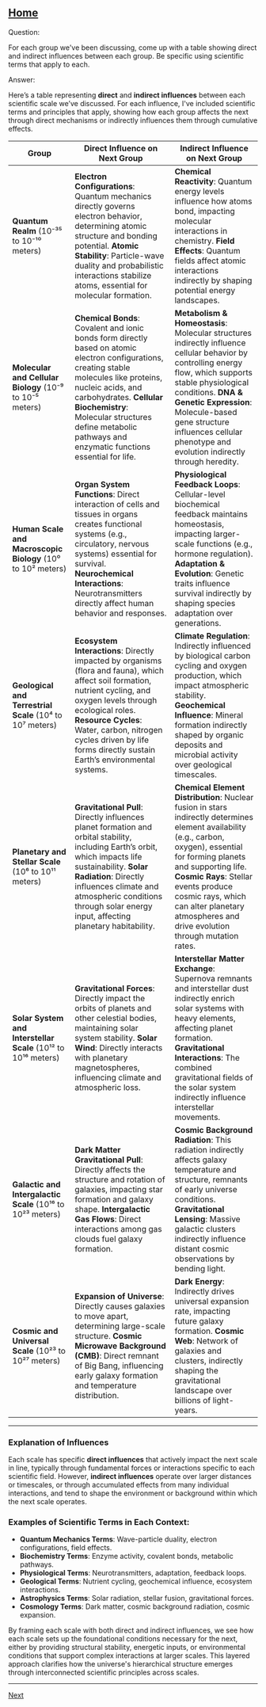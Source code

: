 [Home](https://t2m.io/VwvDcuw)
---

Question:

For each group we've been discussing, come up with a table showing direct and indirect influences between each group. Be specific using scientific terms that apply to each.

Answer:

Here’s a table representing **direct** and **indirect influences** between each scientific scale we’ve discussed. For each influence, I've included scientific terms and principles that apply, showing how each group affects the next through direct mechanisms or indirectly influences them through cumulative effects.

| **Group** | **Direct Influence on Next Group** | **Indirect Influence on Next Group** |
|-----------|-----------------------------------|--------------------------------------|
| **Quantum Realm** (10⁻³⁵ to 10⁻¹⁰ meters) | **Electron Configurations**: Quantum mechanics directly governs electron behavior, determining atomic structure and bonding potential. **Atomic Stability**: Particle-wave duality and probabilistic interactions stabilize atoms, essential for molecular formation. | **Chemical Reactivity**: Quantum energy levels influence how atoms bond, impacting molecular interactions in chemistry. **Field Effects**: Quantum fields affect atomic interactions indirectly by shaping potential energy landscapes. |
| **Molecular and Cellular Biology** (10⁻⁹ to 10⁻⁵ meters) | **Chemical Bonds**: Covalent and ionic bonds form directly based on atomic electron configurations, creating stable molecules like proteins, nucleic acids, and carbohydrates. **Cellular Biochemistry**: Molecular structures define metabolic pathways and enzymatic functions essential for life. | **Metabolism & Homeostasis**: Molecular structures indirectly influence cellular behavior by controlling energy flow, which supports stable physiological conditions. **DNA & Genetic Expression**: Molecule-based gene structure influences cellular phenotype and evolution indirectly through heredity. |
| **Human Scale and Macroscopic Biology** (10⁰ to 10² meters) | **Organ System Functions**: Direct interaction of cells and tissues in organs creates functional systems (e.g., circulatory, nervous systems) essential for survival. **Neurochemical Interactions**: Neurotransmitters directly affect human behavior and responses. | **Physiological Feedback Loops**: Cellular-level biochemical feedback maintains homeostasis, impacting larger-scale functions (e.g., hormone regulation). **Adaptation & Evolution**: Genetic traits influence survival indirectly by shaping species adaptation over generations. |
| **Geological and Terrestrial Scale** (10⁴ to 10⁷ meters) | **Ecosystem Interactions**: Directly impacted by organisms (flora and fauna), which affect soil formation, nutrient cycling, and oxygen levels through ecological roles. **Resource Cycles**: Water, carbon, nitrogen cycles driven by life forms directly sustain Earth’s environmental systems. | **Climate Regulation**: Indirectly influenced by biological carbon cycling and oxygen production, which impact atmospheric stability. **Geochemical Influence**: Mineral formation indirectly shaped by organic deposits and microbial activity over geological timescales. |
| **Planetary and Stellar Scale** (10⁶ to 10¹¹ meters) | **Gravitational Pull**: Directly influences planet formation and orbital stability, including Earth’s orbit, which impacts life sustainability. **Solar Radiation**: Directly influences climate and atmospheric conditions through solar energy input, affecting planetary habitability. | **Chemical Element Distribution**: Nuclear fusion in stars indirectly determines element availability (e.g., carbon, oxygen), essential for forming planets and supporting life. **Cosmic Rays**: Stellar events produce cosmic rays, which can alter planetary atmospheres and drive evolution through mutation rates. |
| **Solar System and Interstellar Scale** (10¹² to 10¹⁶ meters) | **Gravitational Forces**: Directly impact the orbits of planets and other celestial bodies, maintaining solar system stability. **Solar Wind**: Directly interacts with planetary magnetospheres, influencing climate and atmospheric loss. | **Interstellar Matter Exchange**: Supernova remnants and interstellar dust indirectly enrich solar systems with heavy elements, affecting planet formation. **Gravitational Interactions**: The combined gravitational fields of the solar system indirectly influence interstellar movements. |
| **Galactic and Intergalactic Scale** (10¹⁶ to 10²³ meters) | **Dark Matter Gravitational Pull**: Directly affects the structure and rotation of galaxies, impacting star formation and galaxy shape. **Intergalactic Gas Flows**: Direct interactions among gas clouds fuel galaxy formation. | **Cosmic Background Radiation**: This radiation indirectly affects galaxy temperature and structure, remnants of early universe conditions. **Gravitational Lensing**: Massive galactic clusters indirectly influence distant cosmic observations by bending light. |
| **Cosmic and Universal Scale** (10²³ to 10²⁷ meters) | **Expansion of Universe**: Directly causes galaxies to move apart, determining large-scale structure. **Cosmic Microwave Background (CMB)**: Direct remnant of Big Bang, influencing early galaxy formation and temperature distribution. | **Dark Energy**: Indirectly drives universal expansion rate, impacting future galaxy formation. **Cosmic Web**: Network of galaxies and clusters, indirectly shaping the gravitational landscape over billions of light-years. |

---

### Explanation of Influences

Each scale has specific **direct influences** that actively impact the next scale in line, typically through fundamental forces or interactions specific to each scientific field. However, **indirect influences** operate over larger distances or timescales, or through accumulated effects from many individual interactions, and tend to shape the environment or background within which the next scale operates.

### Examples of Scientific Terms in Each Context:

- **Quantum Mechanics Terms**: Wave-particle duality, electron configurations, field effects.
- **Biochemistry Terms**: Enzyme activity, covalent bonds, metabolic pathways.
- **Physiological Terms**: Neurotransmitters, adaptation, feedback loops.
- **Geological Terms**: Nutrient cycling, geochemical influence, ecosystem interactions.
- **Astrophysics Terms**: Solar radiation, stellar fusion, gravitational forces.
- **Cosmology Terms**: Dark matter, cosmic background radiation, cosmic expansion.

By framing each scale with both direct and indirect influences, we see how each scale sets up the foundational conditions necessary for the next, either by providing structural stability, energetic inputs, or environmental conditions that support complex interactions at larger scales. This layered approach clarifies how the universe's hierarchical structure emerges through interconnected scientific principles across scales.

---

[Next](https://t2m.io/CGdFJ2T)

